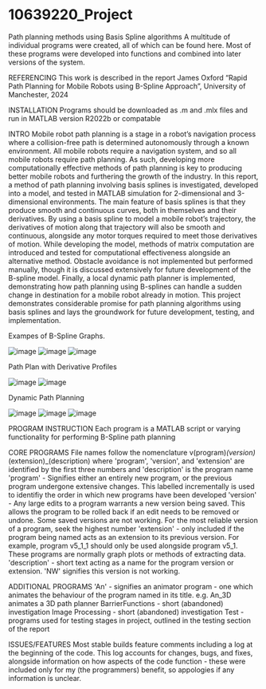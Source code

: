 # 10639220_Project
Path planning methods using Basis Spline algorithms
A multitude of individual programs were created, all of which can be found here. Most of these programs were developed into functions and combined into later versions of the system.

REFERENCING
This work is described in the report
James Oxford “Rapid Path Planning for Mobile Robots using B-Spline Approach”, University of Manchester, 2024

INSTALLATION
Programs should be downloaded as .m and .mlx files and run in MATLAB version R2022b or compatable

INTRO
Mobile robot path planning is a stage in a robot’s navigation process where a collision-free path is determined autonomously through a known environment. All mobile robots require a navigation system, and so all mobile robots require path planning. As such, developing more computationally effective methods of path planning is key to producing better mobile robots and furthering the growth of the industry. In this report, a method of path planning involving basis splines is investigated, developed into a model, and tested in MATLAB simulation for 2-dimensional and 3-dimensional environments. The main feature of basis splines is that they produce smooth and continuous curves, both in themselves and their derivatives. By using a basis spline to model a mobile robot’s trajectory, the derivatives of motion along that trajectory will also be smooth and continuous, alongside any motor torques required to meet those derivatives of motion. While developing the model, methods of matrix computation are introduced and tested for computational effectiveness alongside an alternative method. Obstacle avoidance is not implemented but performed manually, though it is discussed extensively for future development of the B-spline model. Finally, a local dynamic path planner is implemented, demonstrating how path planning using B-splines can handle a sudden change in destination for a mobile robot already in motion. This project demonstrates considerable promise for path planning algorithms using basis splines and lays the groundwork for future development, testing, and implementation.

Exampes of B-Spline Graphs.

![image](https://github.com/Oxforddd/10639220_Project/assets/168731712/982bd3b7-19bd-4085-99ab-fe839cb2a009)
![image](https://github.com/Oxforddd/10639220_Project/assets/168731712/d38e288d-6d8b-44ae-a7cb-5826eb3ab4c9)
![image](https://github.com/Oxforddd/10639220_Project/assets/168731712/2f07de4d-952a-4b10-8595-38ce2f89ba73)

Path Plan with Derivative Profiles

![image](https://github.com/Oxforddd/10639220_Project/assets/168731712/652a0512-a20d-44e5-a225-502229fcdf5b)
![image](https://github.com/Oxforddd/10639220_Project/assets/168731712/dcb2354d-2d5b-450b-8d22-7115cf7c48fb)

Dynamic Path Planning

![image](https://github.com/Oxforddd/10639220_Project/assets/168731712/a4b63f1a-04b4-41a1-9863-c1870e0374b3)
![image](https://github.com/Oxforddd/10639220_Project/assets/168731712/d35b174b-d4fc-48f5-9abb-95dccd49ae5a)
![image](https://github.com/Oxforddd/10639220_Project/assets/168731712/43bdd6d0-9fd3-4236-b990-831d9ebc90f4)

PROGRAM INSTRUCTION
Each program is a MATLAB script or varying functionality for performing B-Spline path planning

CORE PROGRAMS
File names follow the nomenclature v(program)_(version)_(extension)_(description) where 'program', 'version', and 'extension' are identified by the first three numbers and 'description' is the program name
'program' - Signifies either an entirely new program, or the previous program undergone extensive changes. This labelled incrementally is used to identifiy the order in which new programs have been developed
'version' - Any large edits to a program warrants a new version being saved. This allows the program to be rolled back if an edit needs to be removed or undone. Some saved versions are not working. For the most reliable version of a program, seek the highest number
'extension' - only included if the program being named acts as an extension to its previous version. For example, program v5_1_1 should only be used alongside program v5_1. These programs are normally graph plots or methods of extracting data.
'description' - short text acting as a name for the program version or extension. 'NW' signifies this version is not working.

ADDITIONAL PROGRAMS
'An' - signifies an animator program - one which animates the behaviour of the program named in its title. e.g. An_3D animates a 3D path planner
BarrierFunctions - short (abandoned) investigation
Image Processing - short (abandoned) investigation
Test - programs used for testing stages in project, outlined in the testing section of the report

ISSUES/FEATURES
Most stable builds feature comments including a log at the beginning of the code. This log accounts for changes, bugs, and fixes, alongside information on how aspects of the code function - these were included only for my (the programmers) benefit, so appologies if any information is unclear.






